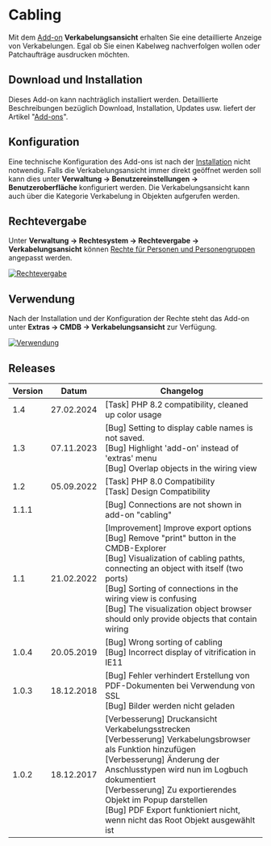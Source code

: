 # Cabling

Mit dem [Add-on](../i-doit-add-ons/index.md) **Verkabelungsansicht** erhalten Sie eine detaillierte Anzeige von Verkabelungen. Egal ob Sie einen Kabelweg nachverfolgen wollen oder Patchaufträge ausdrucken möchten.

Download und Installation
-------------------------

Dieses Add-on kann nachträglich installiert werden. Detaillierte Beschreibungen bezüglich Download, Installation, Updates usw. liefert der Artikel "[Add-ons](../i-doit-add-ons/index.md)".

Konfiguration
-------------

Eine technische Konfiguration des Add-ons ist nach der [Installation](../i-doit-add-ons/index.md) nicht notwendig.
Falls die Verkabelungsansicht immer direkt geöffnet werden soll kann dies unter **Verwaltung → Benutzereinstellungen → Benutzeroberfläche** konfiguriert werden.
Die Verkabelungsansicht kann auch über die Kategorie Verkabelung in Objekten aufgerufen werden.

Rechtevergabe
-------------

Unter **Verwaltung → Rechtesystem → Rechtevergabe → Verkabelungsansicht** können [Rechte für Personen und Personengruppen](../effizientes-dokumentieren/rechteverwaltung/index.md) angepasst werden.

[![Rechtevergabe](../assets/images/de/i-doit-add-ons/cabling/1-cab.png)](../assets/images/de/i-doit-add-ons/cabling/1-cab.png)

Verwendung
----------

Nach der Installation und der Konfiguration der Rechte steht das Add-on unter **Extras → CMDB → Verkabelungsansicht** zur Verfügung.

[![Verwendung](../assets/images/de/i-doit-add-ons/cabling/2-cab.png)](../assets/images/de/i-doit-add-ons/cabling/2-cab.png)

Releases
--------

| Version | Datum | Changelog |
| --- | --- | --- |
| 1.4 | 27.02.2024 | [Task] PHP 8.2 compatibility, cleaned up color usage |
| 1.3 | 07.11.2023 | [Bug]  Setting to display cable names is not saved.<br>[Bug]  Highlight 'add-on' instead of 'extras' menu<br>[Bug] Overlap objects in the wiring view |
| 1.2 | 05.09.2022 | [Task] PHP 8.0 Compatibility  <br> [Task] Design Compatibility |
| 1.1.1 |     | [Bug] Connections are not shown in add-on "cabling" |
| 1.1 | 21.02.2022 | [Improvement] Improve export options <br> [Bug] Remove "print" button in the CMDB-Explorer <br> [Bug] Visualization of cabling pathts, connecting an object with itself (two ports)  <br> [Bug] Sorting of connections in the wiring view is confusing  <br> [Bug] The visualization object browser should only provide objects that contain wiring |
| 1.0.4 | 20.05.2019 | [Bug] Wrong sorting of cabling <br> [Bug] Incorrect display of vitrification in IE11 |
| 1.0.3 | 18.12.2018 | [Bug] Fehler verhindert Erstellung von PDF-Dokumenten bei Verwendung von SSL <br> [Bug] Bilder werden nicht geladen |
| 1.0.2 | 18.12.2017 | [Verbesserung] Druckansicht Verkabelungsstrecken <br> [Verbesserung] Verkabelungsbrowser als Funktion hinzufügen <br> [Verbesserung] Änderung der Anschlusstypen wird nun im Logbuch dokumentiert <br> [Verbesserung] Zu exportierendes Objekt im Popup darstellen <br> [Bug] PDF Export funktioniert nicht, wenn nicht das Root Objekt ausgewählt ist |
